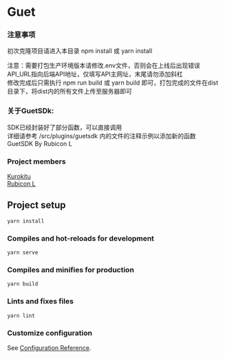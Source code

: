 # Guet

### 注意事项
初次克隆项目请进入本目录 npm install 或 yarn install 
   
注意：需要打包生产环境版本请修改.env文件，否则会在上线后出现错误  
API_URL指向后端API地址，仅填写API主网址，末尾请勿添加斜杠  
修改完成后只需执行 npm run build 或 yarn build 即可，打包完成的文件在dist目录下，将dist内的所有文件上传至服务器即可  


### 关于GuetSDk:
SDK已经封装好了部分函数，可以直接调用  
详细请参考 /src/plugins/guetsdk 内的文件的注释示例以添加新的函数  
GuetSDK By Rubicon L  

### Project members
[Kurokitu](https://github.com/Kurokitu)  
[Rubicon L](https://github.com/thislight)

## Project setup
```
yarn install
```

### Compiles and hot-reloads for development
```
yarn serve
```

### Compiles and minifies for production
```
yarn build
```

### Lints and fixes files
```
yarn lint
```

### Customize configuration
See [Configuration Reference](https://cli.vuejs.org/config/).
